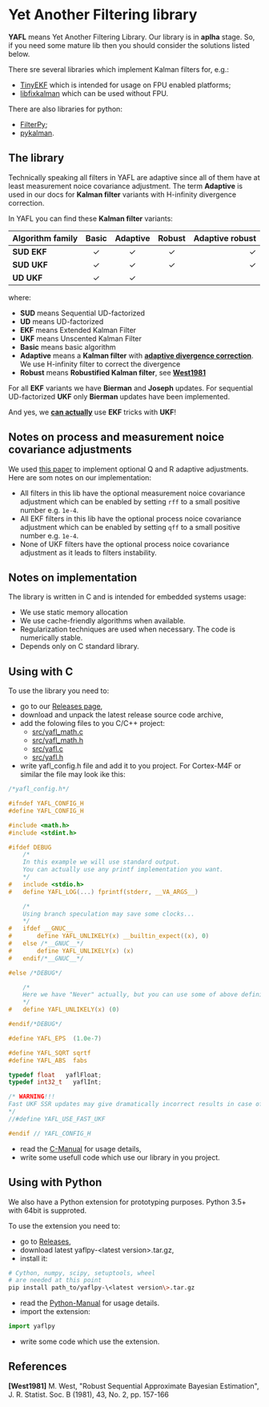 # Yet Another Filtering library

**YAFL** means Yet Another Filtering Library. Our library is in **aplha** stage. So, if you need some mature lib then you should consider the solutions listed below.

There sre several libraries which implement Kalman filters for, e.g.:
* [TinyEKF](https://github.com/simondlevy/TinyEKF) which is intended for usage on FPU enabled platforms;
* [libfixkalman](https://github.com/sunsided/libfixkalman) which can be used without FPU.

There are also libraries for python:
* [FilterPy](https://github.com/rlabbe/filterpy);
* [pykalman](https://github.com/pykalman/pykalman).

## The library
Technically speaking all filters in YAFL are adaptive since all of them have at least measurement noice covariance adjustment.
The term **Adaptive** is used in our docs for **Kalman filter** variants with H-infinity divergence correction.

In YAFL you can find these **Kalman filter** variants:

| Algorithm family | Basic        | Adaptive     | Robust       | Adaptive robust |
| :--------------- | :----------: | :----------: | :----------: | --------------: |
| **SUD EKF**      | ✓            | ✓            | ✓            | ✓               |
| **SUD UKF**      | ✓            | ✓            | ✓            | ✓               |
| **UD UKF**       | ✓            | ✓            |              |                 |

where:
* **SUD** means Sequential UD-factorized
* **UD**  means UD-factorized
* **EKF** means Extended Kalman Filter
* **UKF** means Unscented Kalman Filter
* **Basic** means basic algorithm
* **Adaptive** means a **Kalman filter** with [**adaptive divergence correction**](./doc/AdaptiveCorrection.pdf). We use H-infinity filter to correct the divergence
* **Robust**   means **Robustified Kalman filter**, see [**West1981**](#west_1981)

For all **EKF** variants we have **Bierman** and **Joseph** updates.
For sequential UD-factorized **UKF** only **Bierman** updates have been implemented.

And yes, we [**can actually**](./doc/UsingEKFTricksWithSPKF.pdf) use **EKF** tricks with **UKF**!

## Notes on process and measurement noice covariance adjustments
We used [this paper](https://arxiv.org/pdf/1702.00884.pdf) to implement optional Q and R adaptive adjustments.
Here are som notes on our implementation:
* All filters in this lib have the optional measurement noice covariance adjustment which can be enabled by setting `rff` to a small positive number e.g. `1e-4`.
* All EKF filters in this lib have the optional process noice covariance adjustment which can be enabled by setting `qff` to a small positive number e.g. `1e-4`.
* None of UKF filters have the optional process noice covariance adjustment as it leads to filters instability.

## Notes on implementation
The library is written in C and is intended for embedded systems usage:
* We use static memory allocation
* We use cache-friendly algorithms when available.
* Regularization techniques are used when necessary. The code is numerically stable.
* Depends only on C standard library.

## Using with C
To use the library you need to:
* go to our [Releases page](https://github.com/shkolnick-kun/yafl/releases),
* download and unpack the latest release source code archive,
* add the folowing files to you C/C++ project:
  * [src/yafl_math.c](./src/yafl_math.c)
  * [src/yafl_math.h](./src/yafl_math.h)
  * [src/yafl.c](./src/yafl.c)
  * [src/yafl.h](./src/yafl.h)
* write yafl_config.h file and add it to you project. For Cortex-M4F or similar the file may look ike this:

```C
/*yafl_config.h*/

#ifndef YAFL_CONFIG_H
#define YAFL_CONFIG_H

#include <math.h>
#include <stdint.h>

#ifdef DEBUG
    /*
    In this example we will use standard output.
    You can actually use any printf implementation you want.
    */
#   include <stdio.h>
#   define YAFL_LOG(...) fprintf(stderr, __VA_ARGS__)

    /*
    Using branch speculation may save some clocks...
    */
#   ifdef __GNUC__
#       define YAFL_UNLIKELY(x) __builtin_expect((x), 0)
#   else /*__GNUC__*/
#       define YAFL_UNLIKELY(x) (x)
#   endif/*__GNUC__*/

#else /*DEBUG*/

    /*
    Here we have "Never" actually, but you can use some of above definitions if you want.
    */
#   define YAFL_UNLIKELY(x) (0)

#endif/*DEBUG*/

#define YAFL_EPS  (1.0e-7)

#define YAFL_SQRT sqrtf
#define YAFL_ABS  fabs

typedef float   yaflFloat;
typedef int32_t   yaflInt;

/* WARNING!!!
Fast UKF SSR updates may give dramatically incorrect results in case of adaptive Bierman filter
*/
//#define YAFL_USE_FAST_UKF

#endif // YAFL_CONFIG_H

```
* read the [C-Manual](./doc/C-Manual.md) for usage details,
* write some usefull code which use our library in you project.


## Using with Python
We also have a Python extension for prototyping purposes. Python 3.5+ with 64bit is supproted.

To use the extension you need to:
* go to [Releases](https://github.com/shkolnick-kun/yafl/releases),
* download latest yaflpy-\<latest version\>.tar.gz,
* install it:
```bash
# Cython, numpy, scipy, setuptools, wheel
# are needed at this point
pip install path_to/yaflpy-\<latest version\>.tar.gz
```
* read the [Python-Manual](./doc/Python-Manual.md) for usage details.
* import the extension:
```Python
import yaflpy
```
* write some code which use the extension.

## References
<a name="west_1981"> **\[West1981\]** M. West, "Robust Sequential Approximate Bayesian Estimation", J. R. Statist. Soc. B (1981), 43, No. 2, pp. 157-166 </a>
